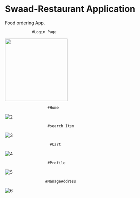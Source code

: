 # Swaad-Restaurant Application
 Food ordering App.
 
                #Login Page

<img src="https://github.com/imshahnawazdevil/Swaad-Restaurant-Application/blob/master/Pics/1.png" data-canonical-src="https://gyazo.com/eb5c5741b6a9a16c692170a41a49c858.png" width="200" height="200" />


                       #Home
                       
![2](https://user-images.githubusercontent.com/32239343/89369712-91890480-d6fc-11ea-9472-4ce8438d56c8.png)


                       #search Item 
![3](https://user-images.githubusercontent.com/32239343/89369726-98b01280-d6fc-11ea-85b3-e09e47439ac9.png)


                        #Cart
                        
![4](https://user-images.githubusercontent.com/32239343/89369740-a1a0e400-d6fc-11ea-99f9-a79212370c94.png)


                       #Profile
                       
![5](https://user-images.githubusercontent.com/32239343/89369747-a5346b00-d6fc-11ea-8f90-94d403cc8b2a.png)                       

                      #ManageAddress
                      
![6](https://user-images.githubusercontent.com/32239343/89369750-a6659800-d6fc-11ea-804e-2140e2bca60a.png)
